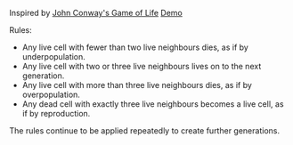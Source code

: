 Inspired by [John Conway's Game of Life](https://en.wikipedia.org/wiki/Conway%27s_Game_of_Life) [Demo](https://build-78guqr1yf.now.sh/#)

Rules:

- Any live cell with fewer than two live neighbours dies, as if by underpopulation.
- Any live cell with two or three live neighbours lives on to the next generation.
- Any live cell with more than three live neighbours dies, as if by overpopulation.
- Any dead cell with exactly three live neighbours becomes a live cell, as if by reproduction.

The rules continue to be applied repeatedly to create further generations.
